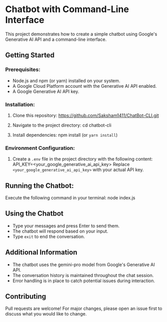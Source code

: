 # Chatbot with Command-Line Interface

This project demonstrates how to create a simple chatbot using Google's Generative AI API and a command-line interface.

## Getting Started

### Prerequisites:

- Node.js and npm (or yarn) installed on your system.
- A Google Cloud Platform account with the Generative AI API enabled.
- A Google Generative AI API key.

### Installation:

1. Clone this repository:
    https://github.com/Saksham1411/ChatBot-CLI.git

2. Navigate to the project directory:
    cd chatbot-cli

3. Install dependencies:
    npm install
(or `yarn install`)

### Environment Configuration:

1. Create a `.env` file in the project directory with the following content:
    API_KEY=<your_google_generative_ai_api_key>
    Replace `<your_google_generative_ai_api_key>` with your actual API key.

## Running the Chatbot:

Execute the following command in your terminal:
    node index.js


## Using the Chatbot

- Type your messages and press Enter to send them.
- The chatbot will respond based on your input.
- Type `exit` to end the conversation.

## Additional Information

- The chatbot uses the gemini-pro model from Google's Generative AI API.
- The conversation history is maintained throughout the chat session.
- Error handling is in place to catch potential issues during interaction.

## Contributing

Pull requests are welcome! For major changes, please open an issue first to discuss what you would like to change.
